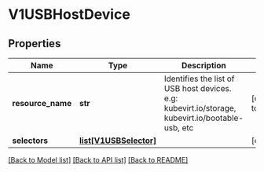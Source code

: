 # V1USBHostDevice

## Properties
Name | Type | Description | Notes
------------ | ------------- | ------------- | -------------
**resource_name** | **str** | Identifies the list of USB host devices. e.g: kubevirt.io/storage, kubevirt.io/bootable-usb, etc | [default to '']
**selectors** | [**list[V1USBSelector]**](V1USBSelector.md) |  | [optional] 

[[Back to Model list]](../README.md#documentation-for-models) [[Back to API list]](../README.md#documentation-for-api-endpoints) [[Back to README]](../README.md)


